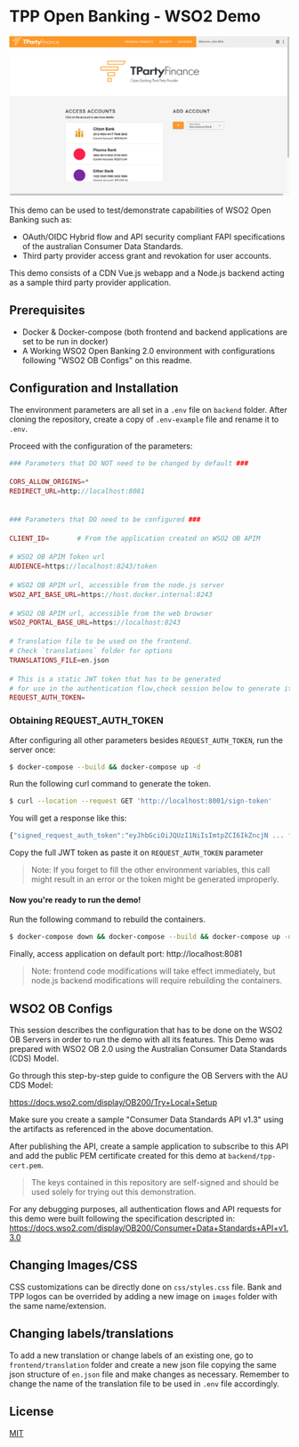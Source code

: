 
# TPP Open Banking - WSO2 Demo

![Screenshot of the demo's first screen](https://raw.githubusercontent.com/RenanMartorelli/tpp-demo-wso2-openbanking/master/demo-images/first_screen.png)

This demo can be used to test/demonstrate capabilities of WSO2 Open Banking such as:
- OAuth/OIDC Hybrid flow and API security compliant FAPI specifications of the australian Consumer Data Standards.
- Third party provider access grant and revokation for user accounts.

This demo consists of a CDN Vue.js webapp and a Node.js backend acting as a sample third party provider application.


## Prerequisites
* Docker & Docker-compose (both  frontend and backend applications are set to be run in docker)
* A Working WSO2 Open Banking 2.0 environment with configurations following "WSO2 OB Configs" on this readme.


## Configuration and Installation

The environment parameters are all set in a `.env`  file on `backend` folder. After cloning the repository, create a copy of `.env-example` file and rename it to `.env`.

Proceed with the configuration of the parameters:

```php
### Parameters that DO NOT need to be changed by default ###

CORS_ALLOW_ORIGINS=*
REDIRECT_URL=http://localhost:8081


### Parameters that DO need to be configured ###

CLIENT_ID=       # From the application created on WSO2 OB APIM       
                
# WSO2 OB APIM Token url
AUDIENCE=https://localhost:8243/token  

# WSO2 OB APIM url, accessible from the node.js server
WSO2_API_BASE_URL=https://host.docker.internal:8243

# WSO2 OB APIM url, accessible from the web browser
WSO2_PORTAL_BASE_URL=https://localhost:8243

# Translation file to be used on the frontend. 
# Check `translations` folder for options
TRANSLATIONS_FILE=en.json

# This is a static JWT token that has to be generated 
# for use in the authentication flow,check session below to generate it.
REQUEST_AUTH_TOKEN=
````


### Obtaining REQUEST_AUTH_TOKEN
After configuring all other parameters besides `REQUEST_AUTH_TOKEN`, run the server once:
```bash
$ docker-compose --build && docker-compose up -d
```
Run the following curl command to generate the token.
```bash
$ curl --location --request GET 'http://localhost:8001/sign-token'
```
You will get a response like this:
```javascript
{"signed_request_auth_token":"eyJhbGciOiJQUzI1NiIsImtpZCI6IkZncjN ... full token"}
```
Copy the full JWT token as paste it on `REQUEST_AUTH_TOKEN` parameter

> Note: If you forget to fill the other environment variables, this call might
> result in an error or the token might be generated improperly.


#### Now you're ready to run the demo!
Run the following command to rebuild the containers.
```bash
$ docker-compose down && docker-compose --build && docker-compose up -d
```
Finally, access application on default port: http://localhost:8081

> Note: frontend code modifications will take effect immediately, but node.js backend modifications will require rebuilding the containers.



## WSO2 OB Configs
This session describes the configuration that has to be done on the WSO2 OB Servers in order to run the demo with all its features.
This Demo was prepared with WSO2 OB 2.0 using the Australian Consumer Data Standards (CDS) Model.

Go through this step-by-step guide to configure the OB Servers with the AU CDS Model:

https://docs.wso2.com/display/OB200/Try+Local+Setup

Make sure you create a sample "Consumer Data Standards API v1.3" using the artifacts as referenced in the above documentation.

After publishing the API, create a sample application to subscribe to this API and add the public PEM certificate created for this demo at `backend/tpp-cert.pem`.

> The keys contained in this repository are self-signed and should be used solely for trying out this demonstration.

For any debugging purposes, all authentication flows and API requests for this demo were built following the specification descripted in:
https://docs.wso2.com/display/OB200/Consumer+Data+Standards+API+v1.3.0

## Changing Images/CSS
CSS customizations can be directly done on `css/styles.css` file.
Bank and TPP logos can be overrided by adding a new image on `images` folder with the same name/extension.


## Changing labels/translations
To add a new translation or change labels of an existing one, go to `frontend/translation` folder and create a new json file copying the same json structure of `en.json` file and make changes as necessary. Remember to change the name of the translation file to be used in `.env` file accordingly.


## License
[MIT](https://choosealicense.com/licenses/mit/)
